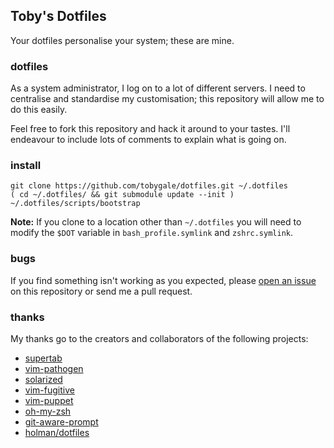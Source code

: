 ## Toby's Dotfiles ##
Your dotfiles personalise your system; these are mine.

### dotfiles ###
As a system administrator, I log on to a lot of different servers.  I need to centralise and standardise my customisation; this repository will allow me to do this easily.

Feel free to fork this repository and hack it around to your tastes.  I'll endeavour to include lots of comments to explain what is going on.

### install ###
	git clone https://github.com/tobygale/dotfiles.git ~/.dotfiles
	( cd ~/.dotfiles/ && git submodule update --init )
	~/.dotfiles/scripts/bootstrap

**Note:** If you clone to a location other than `~/.dotfiles` you will need to modify the `$DOT` variable in `bash_profile.symlink` and `zshrc.symlink`.

### bugs ###
If you find something isn't working as you expected, please [open an issue](https://github.com/tobygale/dotfiles/issues) on this repository or send me a pull request.

### thanks ###
My thanks go to the creators and collaborators of the following projects:

- [supertab](https://github.com/ervandew/supertab.git "Tab completion vim plugin")
- [vim-pathogen](https://github.com/tpope/vim-pathogen.git "Vim package manager")
- [solarized](https://github.com/altercation/vim-colors-solarized.git "Vim colour scheme")
- [vim-fugitive](https://github.com/tpope/vim-fugitive.git "Vim git wrapper")
- [vim-puppet](https://github.com/rodjek/vim-puppet.git "Vim syntax highlighting for Puppet files")
- [oh-my-zsh](https://github.com/robbyrussell/oh-my-zsh.git "Zsh plugin/theme framework")
- [git-aware-prompt](http://github.com/jimeh/git-aware-prompt.git "A git aware prompt for bash")
- [holman/dotfiles](https://github.com/holman/dotfiles "Zach Holman's dotfile repo")

